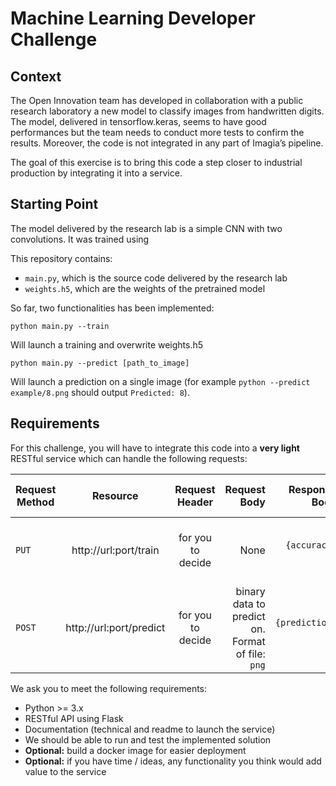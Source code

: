 # Machine Learning Developer Challenge
## Context
The Open Innovation team has developed in collaboration with a public research laboratory a new model to classify images from handwritten digits. The model, delivered in tensorflow.keras, seems to have good performances but the team needs to conduct more tests to confirm the results.
Moreover, the code is not integrated in any part of Imagia’s pipeline.

The goal of this exercise is to bring this code a step closer to industrial production by integrating it into a service.

## Starting Point
The model delivered by the research lab is a simple CNN with two convolutions. It was trained using

This repository contains:

* `main.py`, which is the source code delivered by the research lab
* `weights.h5`, which are the weights of the pretrained model

So far, two functionalities has been implemented:
```
python main.py --train
```

Will launch a training and overwrite weights.h5
```
python main.py --predict [path_to_image]
```

Will launch a prediction on a single image (for example `python --predict example/8.png` should output `Predicted: 8`).

## Requirements

For this challenge, you will have to integrate this code into a **very light** RESTful service which can handle the following requests:

| Request Method | Resource | Request Header | Request Body  | Response Body | Response Status Code |
| ------------- |:-------------:|:-------------:| -----:| -----:| -----:|
| `PUT` | http://url:port/train | for you to decide | None | `{accuracy: x}` | 200 for normally returned, 400 for error |
| `POST`| http://url:port/predict | for you to decide | binary data to predict on. Format of file: `png` | `{prediction: x}` | 200 for normally returned, 400 for error |

We ask you to meet the following requirements:
* Python >= 3.x
* RESTful API using Flask
* Documentation (technical and readme to launch the service)
* We should be able to run and test the implemented solution
* **Optional:** build a docker image for easier deployment
* **Optional:** if you have time / ideas, any functionality you think would add value to the service
